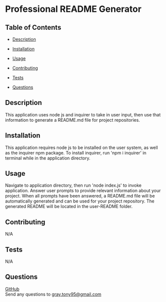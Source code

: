 # Professional README Generator

  

  ## Table of Contents

  - [Description](#description)
  - [Installation](#installation)
  - [Usage](#usage)
  
  - [Contributing](#contributing)
  - [Tests](#tests)
  - [Questions](#questions)
  ## Description

  This application uses node js and inquirer to take in user input, then use that information to generate a README.md file for project repositories.
  ## Installation

  This application requires node js to be installed on the user system, as well as the inquirer npm package. To install inquirer, run 'npm i inquirer' in terminal while in the application directory.
  ## Usage

  Navigate to application directory, then run 'node index.js' to invoke application. Answer user prompts to provide relevant information about your project. When all prompts have been answered, a README.md file will be automatically generated and can be used for your project repository. The generated README will be located in the user-README folder.
  
  ## Contributing

  N/A
  ## Tests

  N/A
  ## Questions

  [GitHub](https://github.com/TGray95) <br>
  Send any questions to gray.tony95@gmail.com
